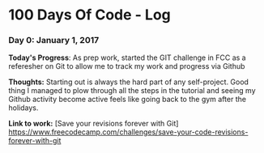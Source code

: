 # 100 Days Of Code - Log

### Day 0: January 1, 2017

**Today's Progress**: As prep work, started the GIT challenge in FCC as a referesher on Git to allow me to track my work and progress via Github

**Thoughts:** Starting out is always the hard part of any self-project. Good thing I managed to plow through all the steps in the tutorial and seeing my Github activity become active feels like going back to the gym after the holidays.

**Link to work:** [Save your revisions forever with Git] https://www.freecodecamp.com/challenges/save-your-code-revisions-forever-with-git

